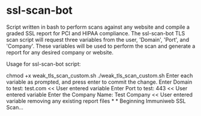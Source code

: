 # ssl-scan-bot
Script written in bash to perform scans against any website and compile a graded SSL report for PCI and HIPAA compliance.
The ssl-scan-bot TLS scan script will request three variables from the user, 'Domain', 'Port', and 'Company'. These variables will be used to perform the scan and generate a report for any desired company or website.

Usage for ssl-scan-bot script:

chmod +x weak_tls_scan_custom.sh
./weak_tls_scan_custom.sh
Enter each variable as prompted, and press enter to commit the change.
Enter Domain to test: test.com << User entered variable
Enter Port to test: 443 << User entered variable
Enter the Company Name: Test Company << User entered variable
removing any existing report files
*
*
Beginning Immuniweb SSL Scan...
